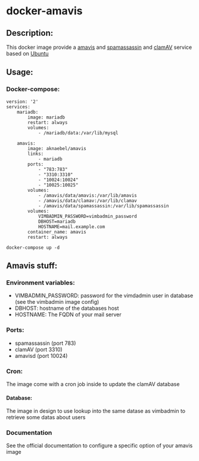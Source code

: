 # docker-amavis

## Description:

This docker image provide a [amavis](https://www.ijs.si/software/amavisd/) and [spamassassin](http://spamassassin.apache.org/) and [clamAV](https://www.clamav.net/) service based on [Ubuntu](https://hub.docker.com/_/ubuntu/)

## Usage:

### Docker-compose:
```
version: '2'
services:
    mariadb:
        image: mariadb
        restart: always
        volumes:
            - /mariadb/data:/var/lib/mysql

    amavis:
        image: aknaebel/amavis
        links:
            - mariadb
        ports:
            - "783:783"
            - "3310:3310"
            - "10024:10024"
            - "10025:10025"
        volumes:
            - /amavis/data/amavis:/var/lib/amavis
            - /amavis/data/clamav:/var/lib/clamav
            - /amavis/data/spamassassin:/var/lib/spamassassin
        volumes:
            VIMBADMIN_PASSWORD=vimbadmin_password
            DBHOST=mariadb
            HOSTNAME=mail.example.com
        container_name: amavis
        restart: always
```

```
docker-compose up -d
```

## Amavis stuff:

### Environment variables:
- VIMBADMIN_PASSWORD: password for the vimdadmin user in database (see the vimbadmin image config)
- DBHOST: hostname of the databases host
- HOSTNAME: The FQDN of your mail server

### Ports:
- spamassassin (port 783)
- clamAV (port 3310)
- amavisd (port 10024)

### Cron:
The image come with a cron job inside to update the clamAV database

#### Database:
The image in design to use lookup into the same datase as vimbadmin to retrieve some datas about users

### Documentation
See the official documentation to configure a specific option of your amavis image

